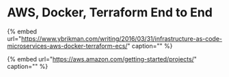 # AWS, Docker, Terraform End to End

{% embed url="https://www.ybrikman.com/writing/2016/03/31/infrastructure-as-code-microservices-aws-docker-terraform-ecs/" caption="" %}

{% embed url="https://aws.amazon.com/getting-started/projects/" caption="" %}

